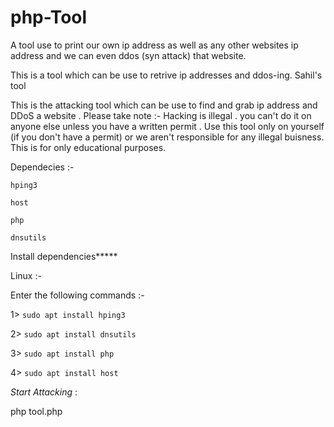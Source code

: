 # php-Tool
A tool use to print our own ip address as well as any other websites ip address and we can even ddos (syn attack)  that website. 


This is a tool which can be use to retrive ip addresses and ddos-ing.
Sahil's tool

This is the attacking tool which can be use to find and grab ip address and DDoS a website . Please take note :- Hacking is illegal . you can't do it on anyone else unless you have a written permit . Use this tool only on yourself (if you don't have a permit) or we aren't responsible for any illegal buisness. This is for only educational purposes.

Dependecies :-

`hping3`

`host`

`php`

`dnsutils`

Install dependencies*****

Linux :-

Enter the following commands :-

1> `sudo apt install hping3`

2> `sudo apt install dnsutils`

3> `sudo apt install php`

4> `sudo apt install host`

*Start Attacking* :

php tool.php

